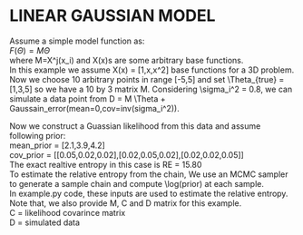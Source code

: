 # LINEAR GAUSSIAN MODEL

Assume a simple model function as:  
$F(\Theta) = M\Theta$  
where M=X^j(x_i) and X(x)s are some arbitrary base functions.  
In this example we assume X(x) = [1,x,x^2] base functions for a 3D problem.  
Now we choose 10 arbitrary points in range [-5,5] and set \Theta_{true} = [1,3,5] so we have a 10 by 3 matrix M.
Considering \sigma_i^2 = 0.8, we can simulate a data point from D = M \Theta + Gaussain_error(mean=0,cov=inv(sigma_i^2)).

Now we construct a Guassian likelihood from this data and assume following prior:  
mean_prior = [2.1,3.9,4.2]  
cov_prior = [[0.05,0.02,0.02],[0.02,0.05,0.02],[0.02,0.02,0.05]]  
The exact realtive entropy in this case is RE = 15.80  
To estimate the relative entropy from the chain, We use an MCMC sampler to generate a sample chain and compute \log(prior) at each sample.  
In example.py code, these inputs are used to estimate the relative entropy. 
Note that, we also provide M, C and D matrix for this example.  
C = likelihood covarince matrix  
D = simulated data


